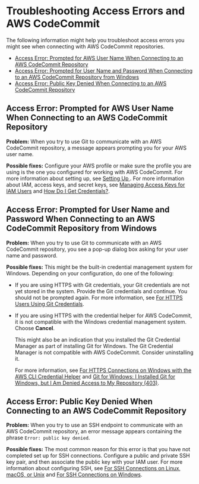 # Troubleshooting Access Errors and AWS CodeCommit<a name="troubleshooting-ae"></a>

The following information might help you troubleshoot access errors you might see when connecting with AWS CodeCommit repositories\.


+ [Access Error: Prompted for AWS User Name When Connecting to an AWS CodeCommit Repository](#troubleshooting-ae1)
+ [Access Error: Prompted for User Name and Password When Connecting to an AWS CodeCommit Repository from Windows](#troubleshooting-ae1w)
+ [Access Error: Public Key Denied When Connecting to an AWS CodeCommit Repository](#troubleshooting-ae2)

## Access Error: Prompted for AWS User Name When Connecting to an AWS CodeCommit Repository<a name="troubleshooting-ae1"></a>

**Problem:** When you try to use Git to communicate with an AWS CodeCommit repository, a message appears prompting you for your AWS user name\.

**Possible fixes:** Configure your AWS profile or make sure the profile you are using is the one you configured for working with AWS CodeCommit\. For more information about setting up, see [Setting Up ](setting-up.md)\. For more information about IAM, access keys, and secret keys, see [Managing Access Keys for IAM Users](http://docs.aws.amazon.com/IAM/latest/UserGuide/ManagingCredentials.html) and [How Do I Get Credentials?](http://docs.aws.amazon.com/IAM/latest/UserGuide/IAM_Introduction.html#IAM_SecurityCredentials)\.

## Access Error: Prompted for User Name and Password When Connecting to an AWS CodeCommit Repository from Windows<a name="troubleshooting-ae1w"></a>

**Problem:** When you try to use Git to communicate with an AWS CodeCommit repository, you see a pop\-up dialog box asking for your user name and password\.

**Possible fixes:** This might be the built\-in credential management system for Windows\. Depending on your configuration, do one of the following:

+ If you are using HTTPS with Git credentials, your Git credentials are not yet stored in the system\. Provide the Git credentials and continue\. You should not be prompted again\. For more information, see [For HTTPS Users Using Git Credentials](setting-up-gc.md)\.

+ If you are using HTTPS with the credential helper for AWS CodeCommit, it is not compatible with the Windows credential management system\. Choose **Cancel**\. 

  This might also be an indication that you installed the Git Credential Manager as part of installing Git for Windows\. The Git Credential Manager is not compatible with AWS CodeCommit\. Consider uninstalling it\. 

  For more information, see [For HTTPS Connections on Windows with the AWS CLI Credential Helper](setting-up-https-windows.md) and [Git for Windows: I Installed Git for Windows, but I Am Denied Access to My Repository \(403\)](troubleshooting-ch.md#troubleshooting-windowshttps)\.

## Access Error: Public Key Denied When Connecting to an AWS CodeCommit Repository<a name="troubleshooting-ae2"></a>

**Problem:** When you try to use an SSH endpoint to communicate with an AWS CodeCommit repository, an error message appears containing the phrase `Error: public key denied`\.

**Possible fixes:** The most common reason for this error is that you have not completed set up for SSH connections\. Configure a public and private SSH key pair, and then associate the public key with your IAM user\. For more information about configuring SSH, see [For SSH Connections on Linux, macOS, or Unix](setting-up-ssh-unixes.md) and [For SSH Connections on Windows](setting-up-ssh-windows.md)\. 